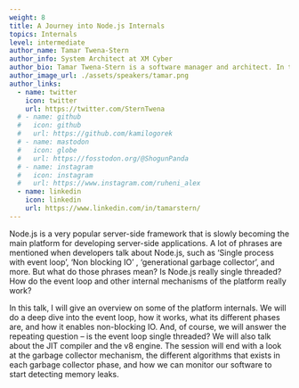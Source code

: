 ```yaml
---
weight: 8
title: A Journey into Node.js Internals 
topics: Internals
level: intermediate
author_name: Tamar Twena-Stern 
author_info: System Architect at XM Cyber
author_bio: Tamar Twena-Stern is a software manager and architect. In the past, she managed large development teams, and was a CTO of a start up of my own. She has a decade of software engineering experience in various technologies like Server side, big data, mobile, web technologies, and security. She is currently focusing on Node.js, and have a deep knowledge of Node.js server architecture and Node.js performance optimisations.
author_image_url: ./assets/speakers/tamar.png
author_links: 
  - name: twitter
    icon: twitter
    url: https://twitter.com/SternTwena
  # - name: github
  #   icon: github
  #   url: https://github.com/kamilogorek
  # - name: mastodon
  #   icon: globe
  #   url: https://fosstodon.org/@ShogunPanda
  # - name: instagram
  #   icon: instagram
  #   url: https://www.instagram.com/ruheni_alex
  - name: linkedin
    icon: linkedin
    url: https://www.linkedin.com/in/tamarstern/
---
```



Node.js is a very popular server-side framework that is slowly becoming the main platform for developing server-side applications. A lot of phrases are mentioned when developers talk about Node.js, such as ‘Single process with event loop’, ‘Non blocking IO’ , ‘generational garbage collector’, and more. But what do those phrases mean? Is Node.js really single threaded? How do the event loop and other internal mechanisms of the platform really work?

In this talk, I will give an overview on some of the platform internals. We will do a deep dive into the event loop, how it works, what its different phases are, and how it enables non-blocking IO. And, of course, we will answer the repeating question – is the event loop single threaded? We will also talk about the JIT compiler and the v8 engine. The session will end with a look at the garbage collector mechanism, the different algorithms that exists in each garbage collector phase, and how we can monitor our software to start detecting memory leaks.